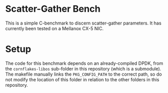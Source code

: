 # Scatter-Gather Bench
This is a simple C-benchmark to discern scatter-gather parameters.
It has currently been tested on a Mellanox CX-5 NIC.

# Setup
The code for this benchmark depends on an already-compiled DPDK, from the
`cornflakes-libos` sub-folder in this repository (which is a submodule).
The makefile manually links the `PKG_CONFIG_PATH` to the correct path, so do not
modify the location of this folder in relation to the other folders in this
repository.
